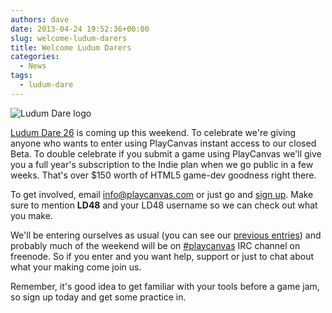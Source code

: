 ```yaml
---
authors: dave
date: 2013-04-24 19:52:36+00:00
slug: welcome-ludum-darers
title: Welcome Ludum Darers
categories:
  - News
tags:
  - ludum-dare
---
```


![Ludum Dare logo](/img/ludum-dare-logo.svg)

[Ludum Dare 26](https://ludumdare.com/) is coming up this weekend. To celebrate we're giving anyone who wants to enter using PlayCanvas instant access to our closed Beta. To double celebrate if you submit a game using PlayCanvas we'll give you a full year's subscription to the Indie plan when we go public in a few weeks. That's over $150 worth of HTML5 game-dev goodness right there.

To get involved, email [info@playcanvas.com](mailto:info@playcanvas.com) or just go and [sign up](https://playcanvas.com/). Make sure to mention **LD48** and your LD48 username so we can check out what you make.

We'll be entering ourselves as usual (you can see our [previous entries](http://www.ludumdare.com/compo/author/daredevildave/)) and probably much of the weekend will be on [#playcanvas](http://webchat.freenode.net/?channels=playcanvas&uio=d4) IRC channel on freenode. So if you enter and you want help, support or just to chat about what your making come join us.

Remember, it's good idea to get familiar with your tools before a game jam, so sign up today and get some practice in.

